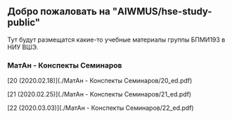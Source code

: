 ## Добро пожаловать на "AIWMUS/hse-study-public"

Тут будут размещатся какие-то учебные материалы группы БПМИ193 в НИУ ВШЭ.

### МатАн - Конспекты Семинаров

[20 (2020.02.18)](./МатАн - Конспекты Семинаров/20_ed.pdf)

[21 (2020.02.25)](./МатАн - Конспекты Семинаров/21_ed.pdf)

[22 (2020.03.03)](./МатАн - Конспекты Семинаров/22_ed.pdf)
